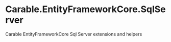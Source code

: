 # Carable.EntityFrameworkCore.SqlServer

Carable EntityFrameworkCore Sql Server extensions and helpers 
